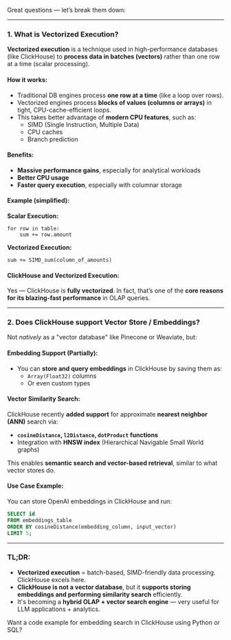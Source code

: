 Great questions — let’s break them down:

---

### **1. What is Vectorized Execution?**

**Vectorized execution** is a technique used in high-performance databases (like ClickHouse) to **process data in batches (vectors)** rather than one row at a time (scalar processing).

#### **How it works:**
- Traditional DB engines process **one row at a time** (like a loop over rows).
- Vectorized engines process **blocks of values (columns or arrays)** in tight, CPU-cache-efficient loops.
- This takes better advantage of **modern CPU features**, such as:
  - SIMD (Single Instruction, Multiple Data)
  - CPU caches
  - Branch prediction

#### **Benefits:**
- **Massive performance gains**, especially for analytical workloads
- **Better CPU usage**
- **Faster query execution**, especially with columnar storage

#### **Example (simplified):**

**Scalar Execution:**
```text
for row in table:
    sum += row.amount
```

**Vectorized Execution:**
```text
sum += SIMD_sum(column_of_amounts)
```

#### **ClickHouse and Vectorized Execution:**
Yes — ClickHouse is **fully vectorized**. In fact, that’s one of the **core reasons for its blazing-fast performance** in OLAP queries.

---

### **2. Does ClickHouse support Vector Store / Embeddings?**

Not *natively* as a "vector database" like Pinecone or Weaviate, but:

#### **Embedding Support (Partially):**
- You can **store and query embeddings** in ClickHouse by saving them as:
  - `Array(Float32)` columns
  - Or even custom types

#### **Vector Similarity Search:**
ClickHouse recently **added support** for approximate **nearest neighbor (ANN)** search via:
- **`cosineDistance`, `l2Distance`, `dotProduct` functions**
- Integration with **HNSW index** (Hierarchical Navigable Small World graphs)

This enables **semantic search and vector-based retrieval**, similar to what vector stores do.

#### **Use Case Example:**
You can store OpenAI embeddings in ClickHouse and run:
```sql
SELECT id
FROM embeddings_table
ORDER BY cosineDistance(embedding_column, input_vector)
LIMIT 5;
```

---

### **TL;DR:**
- **Vectorized execution** = batch-based, SIMD-friendly data processing. ClickHouse excels here.
- **ClickHouse is not a vector database**, but it **supports storing embeddings and performing similarity search** efficiently.
- It's becoming a **hybrid OLAP + vector search engine** — very useful for LLM applications + analytics.

Want a code example for embedding search in ClickHouse using Python or SQL?